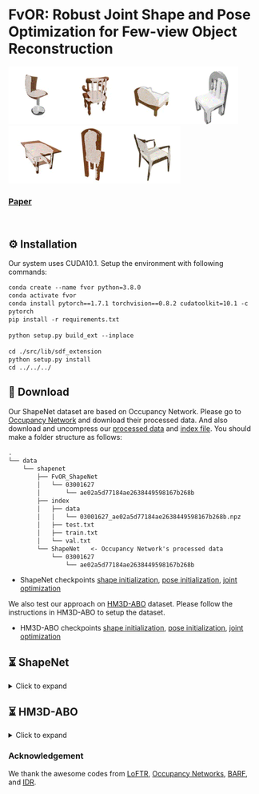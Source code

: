 # FvOR: Robust Joint Shape and Pose Optimization for Few-view Object Reconstruction
<img src="data/03001627_ea87765cf9dbe2fe55f46d55537192b6-000003-000002-000000-000021-000012.gif" width="115" height="115" /><img src="data/03001627_e401be99c5a51d8bef8e9284f76f3024-000007-000017-000009-000011-000023.gif" width="115" height="115" /><img src="data/03001627_e93d141a3dd25b46219e03e23fb59d78-000007-000005-000016-000011-000013.gif" width="115" height="115" /><img src="data/03001627_f4e24cf8c5d0c5c31dbb0393636b3531-000014-000007-000006-000019-000015.gif" width="115" height="115" /><img src="data/04379243_f1252c297d7ad9a47c51ec7d2716b33d-000020-000014-000018-000023-000021.gif" width="115" height="115" /><img src="data/03001627_fa7f42b395c3cfce520ab6214a789faf-000001-000015-000003-000012-000002.gif" width="115" height="115" /><img src="data/03001627_d7da1c65f996cef2febad4f49b26ec52-000007-000010-000020-000006-000021.gif" width="115" height="115" />
### [Paper]()
<br/>

## ⚙️ Installation

Our system uses CUDA10.1. Setup the environment with following commands:
```
conda create --name fvor python=3.8.0
conda activate fvor
conda install pytorch==1.7.1 torchvision==0.8.2 cudatoolkit=10.1 -c pytorch
pip install -r requirements.txt

python setup.py build_ext --inplace

cd ./src/lib/sdf_extension
python setup.py install
cd ../../../
```
## :file_folder: Download

Our ShapeNet dataset are based on Occupancy Network. Please go to [Occupancy Network](https://github.com/autonomousvision/occupancy_networks) and download their processed data. And also download and uncompress our [processed data](https://drive.google.com/file/d/1SSV-5pLUOJ0jhnIEDiTXsyzzNGkBmZB1/view?usp=sharing) and [index file](https://drive.google.com/file/d/1cSr1ycRvaT3vz7kcZ-L-Bfa6TZ6u-gb6/view?usp=sharing). 
You should make a folder structure as follows:
```
.
└── data
    └── shapenet
        ├── FvOR_ShapeNet
        │   └── 03001627
        │       └── ae02a5d77184ae2638449598167b268b
        ├── index
        │   ├── data
        │   │   └── 03001627_ae02a5d77184ae2638449598167b268b.npz
        │   ├── test.txt
        │   ├── train.txt
        │   └── val.txt
        └── ShapeNet   <- Occupancy Network's processed data
            └── 03001627
                └── ae02a5d77184ae2638449598167b268b
```
  - ShapeNet checkpoints [shape initialization](https://drive.google.com/file/d/1F2GISYytStxdBmwUIJOmnDN-dU_wbvFP/view?usp=sharing), [pose initialization](https://drive.google.com/file/d/12BF2LIdxyDVwHkITEvDZvTmtwwaA9XV0/view?usp=sharing), [joint optimization](https://drive.google.com/file/d/1bzHeZUJI-3DNUlnfbcuS6r7AbTMOIQBG/view?usp=sharing)

We also test our approach on [HM3D-ABO](https://github.com/zhenpeiyang/HM3D-ABO) dataset. Please follow the instructions in HM3D-ABO to setup the dataset. 
  - HM3D-ABO checkpoints [shape initialization](https://drive.google.com/file/d/1IuQRcXwx3bz5mBVS9WlFoRpKw5oyGrmJ/view?usp=sharing), [pose initialization](https://drive.google.com/file/d/1bvyYEOr5NrqyCSsW3UCAfsE9Zy5HOGTt/view?usp=sharing), [joint optimization](https://drive.google.com/file/d/1R0g0jUkf3uAx-P9y-YNU8DAVR-Nsttd1/view?usp=sharing)



## ⏳ ShapeNet
<details>
  <summary>Click to expand </summary>
    
### Training
First download and extract ShapeNet training data and split. Then run following command to train our model. 

#### Train Pose Init Module 
```
bash scripts/shapenet/pose_init.sh  ./configs/shapenet/config_pose_init_fvor.yaml
```
#### Train Shape Init Module 
```
bash scripts/shapenet/shape_init.sh  ./configs/shapenet/config_shape_init_fvor.yaml 
```
#### Joint Shape-and-Pose Optimization Module 
You need to first train the shape init module. Then provided that checkpoint as the initial weight for training joint shape-and-pose optimization module.
```
bash scripts/shapenet/joint.sh  ./configs/shapenet/config_joint.yaml --noise_std 0.005
```
&nbsp;
&nbsp;
&nbsp;
  
  
### Testing 
First download and extract data, split and pretrained models.


#### Shape Module 
Testing FvOR recon model trained with Ground Truth camera poses.
```
bash scripts/shapenet/test_shape_init.sh  ./configs/shapenet/config_shape_init_fvor.yaml
```

You should get following results where for each metric we show mean/median:

| classes     | IoU             | Chamfer-L1      | Normal          |
|-------------|-----------------|-----------------|-----------------|
| car         | 0.78966/0.86160 | 0.00902/0.00780 | 0.88122/0.88809 |
| bench       | 0.72131/0.74275 | 0.00459/0.00420 | 0.91949/0.93939 |
| cabinet     | 0.84035/0.91216 | 0.00670/0.00605 | 0.93675/0.94482 |
| rifle       | 0.82634/0.83985 | 0.00267/0.00240 | 0.94196/0.95006 |
| loudspeaker | 0.80380/0.85884 | 0.00970/0.00841 | 0.91553/0.93439 |
| sofa        | 0.83387/0.88555 | 0.00638/0.00547 | 0.94379/0.95480 |
| watercraft  | 0.74418/0.77834 | 0.00717/0.00630 | 0.89389/0.89511 |
| table       | 0.68933/0.71080 | 0.00631/0.00536 | 0.93191/0.94281 |
| airplane    | 0.80502/0.82466 | 0.00328/0.00256 | 0.92771/0.94142 |
| telephone   | 0.87473/0.89383 | 0.00396/0.00336 | 0.97978/0.98560 |
| lamp        | 0.68345/0.71213 | 0.00616/0.00508 | 0.90505/0.91853 |
| display     | 0.79516/0.81113 | 0.00613/0.00546 | 0.95023/0.95460 |
| chair       | 0.74117/0.75940 | 0.00615/0.00520 | 0.93033/0.94113 |
| Overall     | 0.78064/0.81470 | 0.00602/0.00520 | 0.92751/0.93775 |
  


#### Pose Module 
Testing FvOR pose estimation model.
```
bash scripts/shapenet/test_pose_init.sh ./configs/shapenet/config_pose_init_fvor.yaml
```
You should get following results:
  
| classes     | Error_Pix    | Error_Rot    | Error_Trans |
|-------------|--------------|--------------|-------------|
| display     | 3.287/0.627  | 8.448/0.928  | 0.012/0.010 |
| airplane    | 0.750/0.488  | 1.670/1.135  | 0.017/0.012 |
| sofa        | 0.832/0.466  | 1.279/0.657  | 0.011/0.008 |
| chair       | 0.727/0.532  | 1.215/0.828  | 0.012/0.009 |
| lamp        | 2.524/1.528  | 7.641/4.054  | 0.024/0.015 |
| car         | 0.530/0.444  | 0.830/0.699  | 0.010/0.009 |
| cabinet     | 0.707/0.301  | 1.486/0.430  | 0.006/0.004 |
| watercraft  | 0.969/0.771  | 2.290/1.669  | 0.020/0.017 |
| rifle       | 1.528/0.550  | 4.452/1.609  | 0.023/0.018 |
| loudspeaker | 3.279/0.833  | 6.461/1.426  | 0.019/0.011 |
| bench       | 0.724/0.406  | 1.371/0.695  | 0.010/0.008 |
| table       | 1.172/0.348  | 2.067/0.447  | 0.009/0.005 |
| telephone   | 1.220/0.433  | 3.700/0.885  | 0.010/0.008 |
| Overall     | 1.404/0.594  | 3.301/1.189  | 0.014/0.010 |
  

#### Joint Shape-and-Pose Optimization Module 

Testing FvOR full model with noisy input pose with different noise magnitude.
```
bash scripts/shapenet/test_joint.sh ./configs/shapenet/test_config_joint.yaml --noise_std 0.005
```
We use noise_std = {0.0025, 0.005, 0.0075} in our paper experiments. Such evaluation takes around 4 hours with 4 NVIDIA V100 GPUs. When finish, you should see several tables. The first table list the final metrics after 3 alternation steps. Then there will be tables listing per-step metrics.  
 
You should get something like these if you run with --noise_std 0.005


| classes     | IoU             | ChamferL1       | Normal             |
|-------------|-----------------|-----------------|--------------------|
| sofa        | 0.82785/0.88003 | 0.00710/0.00603 | 0.93701/0.94966    |
| watercraft  | 0.72476/0.79181 | 0.00854/0.00719 | 0.87260/0.88030    |
| table       | 0.69154/0.71308 | 0.00738/0.00559 | 0.91906/0.93406    |
| cabinet     | 0.85904/0.91508 | 0.00805/0.00668 | 0.92446/0.92311    |
| bench       | 0.67623/0.68392 | 0.00547/0.00505 | 0.89604/0.91215    |
| car         | 0.79223/0.87456 | 0.00951/0.00836 | 0.87503/0.88206    |
| chair       | 0.72057/0.74591 | 0.00737/0.00615 | 0.91392/0.92637    |
| lamp        | 0.63754/0.69163 | 0.00974/0.00769 | 0.86965/0.88945    |
| airplane    | 0.75356/0.77604 | 0.00474/0.00350 | 0.90310/0.92717    |
| display     | 0.79926/0.80117 | 0.00704/0.00601 | 0.93633/0.93791    |
| rifle       | 0.78764/0.80378 | 0.00386/0.00312 | 0.92098/0.93473    |
| loudspeaker | 0.80257/0.84934 | 0.01219/0.00932 | 0.90700/0.91931    |
| telephone   | 0.89708/0.91087 | 0.00382/0.00342 | 0.97793/0.98349    |
| Overall     | 0.76691/0.80286 | 0.00729/0.00601 | 0.91178/0.92306    |

 IoU
| classes     | step0           | step1           | step2           | step3           |
|-------------|-----------------|-----------------|-----------------|-----------------|
| sofa        | 0.75881/0.80133 | 0.81876/0.87326 | 0.82566/0.87720 | 0.82785/0.88003 |
| watercraft  | 0.64152/0.69056 | 0.71531/0.78423 | 0.72171/0.78917 | 0.72476/0.79181 |
| table       | 0.56633/0.58933 | 0.67476/0.68843 | 0.69061/0.70933 | 0.69154/0.71308 |
| cabinet     | 0.81327/0.85720 | 0.85581/0.91572 | 0.85816/0.91513 | 0.85904/0.91508 |
| bench       | 0.49186/0.52049 | 0.64679/0.66114 | 0.67004/0.68966 | 0.67623/0.68392 |
| car         | 0.74156/0.80633 | 0.78504/0.86113 | 0.79069/0.87262 | 0.79223/0.87456 |
| chair       | 0.57205/0.60851 | 0.68814/0.71468 | 0.71386/0.74174 | 0.72057/0.74591 |
| lamp        | 0.48011/0.49397 | 0.60173/0.64573 | 0.63038/0.68511 | 0.63754/0.69163 |
| airplane    | 0.53660/0.54194 | 0.69903/0.73453 | 0.73847/0.76738 | 0.75356/0.77604 |
| display     | 0.70697/0.77447 | 0.78866/0.79659 | 0.79729/0.80047 | 0.79926/0.80117 |
| rifle       | 0.53468/0.56082 | 0.72926/0.75873 | 0.78132/0.79721 | 0.78764/0.80378 |
| loudspeaker | 0.76775/0.82162 | 0.80123/0.84619 | 0.80194/0.84275 | 0.80257/0.84934 |
| telephone   | 0.75342/0.79107 | 0.88990/0.90237 | 0.89519/0.90588 | 0.89708/0.91087 |
| Overall     | 0.64346/0.68136 | 0.74572/0.78329 | 0.76272/0.79951 | 0.76691/0.80286 |

There will be also several other per-step tables like the IoU table above. And you can check the visualizations in *test_results* folder.  

Test FvOR full model with predicted pose
```
bash scripts/shapenet/test_joint.sh ./configs/shapenet/test_config_joint.yaml --use_predicted_pose
```
Note that you need to first generate the predicted pose by running test command of FvOR pose module.

Test FvOR full model with G.T. pose
```
bash scripts/shapenet/test_joint.sh ./configs/shapenet/test_config_joint.yaml --use_gt_pose
```
    
</details>

## ⏳ HM3D-ABO
<details>
  <summary>Click to expand </summary>


### Training 
First setup the HM3D-ABO dataset. Then run following command to train our model. 

#### Train Pose Init Module 
```
bash scripts/HM3D_ABO/pose_init.sh  ./configs/HM3D_ABO/config_pose_init_fvor.yaml
```
#### Train Shape Init Module 
```
bash scripts/HM3D_ABO/shape_init.sh  ./configs/HM3D_ABO/config_shape_init_fvor.yaml 
```
#### Joint Shape-and-Pose Optimization Module 
You need to first train the shape init module. Then provided that checkpoint as the initial weight for training joint shape-and-pose optimization module.
```
bash scripts/HM3D_ABO/joint.sh  ./configs/HM3D_ABO/config_joint.yaml --noise_std 0.005
```
&nbsp;
&nbsp;
&nbsp;
  
    
### Testing 
Please download the checkpoints for HM3D-ABO datasets and put them under this directory.
#### Shape Module 
Testing FvOR recon model trained with Ground Truth camera poses.
    
```
bash scripts/hm3d_abo/test_shape_init.sh  ./configs/hm3d_abo/config_shape_init_fvor.yaml
```
You should get following results where for each metric we show mean/median:
    

| classes  | IoU             | ChamferL1       | Normal          |
|----------|-----------------|-----------------|-----------------|
| HM3D_ABO | 0.85517/0.88380 | 0.00848/0.00747 | 0.94955/0.95803 |
| Overall  | 0.85517/0.88380 | 0.00848/0.00747 | 0.94955/0.95803 |


#### Pose Module 
Testing FvOR pose estimation model.
```
bash scripts/HM3D_ABO/test_pose_init.sh ./configs/HM3D_ABO/config_pose_init_fvor.yaml
```
You should get following results:

| classes  | Error_Pix    | Error_Rot    | Error_Trans |
|----------|--------------|--------------|-------------|
| HM3D_ABO | 17.968/5.015 | 14.344/1.331 | 0.076/0.050 |
| Overall  | 17.968/5.015 | 14.344/1.331 | 0.076/0.050 |

    
#### Joint Shape-and-Pose Optimization Module 

Testing FvOR full model with noisy input pose with different noise magnitude.
```
bash scripts/HM3D_ABO/test_joint.sh ./configs/HM3D_ABO/test_config_joint.yaml --noise_std 0.005
```
You should get something like these if you run with --noise_std 0.005

| classes  | IoU             | ChamferL1       | Normal          |
|----------|-----------------|-----------------|-----------------|
| HM3D_ABO | 0.84931/0.88010 | 0.00980/0.00843 | 0.93698/0.94923 |
| Overall  | 0.84931/0.88010 | 0.00980/0.00843 | 0.93698/0.94923 |

    

IoU
| classes  | step0           | step1           | step2           | step3           |
|----------|-----------------|-----------------|-----------------|-----------------|
| HM3D_ABO | 0.81886/0.86384 | 0.84796/0.87997 | 0.84956/0.88023 | 0.84931/0.88010 |
| Overall  | 0.81886/0.86384 | 0.84796/0.87997 | 0.84956/0.88023 | 0.84931/0.88010 |


There will be also several other per-step tables like the IoU table above. And you can check the visualizations in *test_results* folder.   
    
Test FvOR full model with predicted pose
```
bash scripts/HM3D_ABO/test_joint.sh ./configs/HM3D_ABO/test_config_joint.yaml --use_predicted_pose
```
Note that you need to first generate the predicted pose by running test command of FvOR pose module.

Test FvOR full model with G.T. pose
```
bash scripts/HM3D_ABO/test_joint.sh ./configs/HM3D_ABO/test_config_joint.yaml --use_gt_pose
```
    
</details>

### Acknowledgement
We thank the awesome codes from [LoFTR](https://github.com/zju3dv/LoFTR), [Occupancy Networks](https://github.com/autonomousvision/occupancy_networks), [BARF](https://github.com/chenhsuanlin/bundle-adjusting-NeRF), and [IDR](https://github.com/lioryariv/idr).

